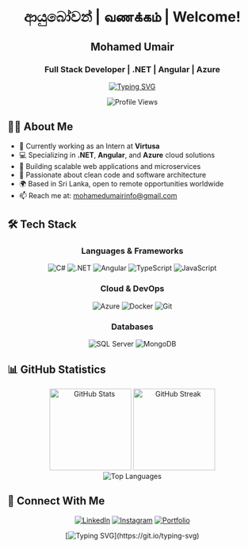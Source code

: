 <h1 align="center">
  ආයුබෝවන් | வணக்கம் | Welcome!
</h1>

<h2 align="center">
  Mohamed Umair
</h2>

<h3 align="center">Full Stack Developer | .NET | Angular | Azure</h3>

<div align="center">
  
[![Typing SVG](https://readme-typing-svg.herokuapp.com?font=Fira+Code&size=22&duration=3000&pause=1000&color=0E75B6&center=true&vCenter=true&width=435&lines=Ayubowan+%7C+Vanakkam+%7C+Welcome!;Full+Stack+Developer;.NET+%26+Angular+Specialist;Cloud+Solutions+Architect)](https://git.io/typing-svg)

</div>

<div align="center">
  <img src="https://komarev.com/ghpvc/?username=umiloop&label=Profile%20views&color=0e75b6&style=flat" alt="Profile Views" />
</div>

## 👨‍💻 About Me

- 🔭 Currently working as an Intern at **Virtusa**
- 💻 Specializing in **.NET**, **Angular**, and **Azure** cloud solutions
- 🌱 Building scalable web applications and microservices
- 🚀 Passionate about clean code and software architecture
- 🌍 Based in Sri Lanka, open to remote opportunities worldwide
- 📫 Reach me at: [mohamedumairinfo@gmail.com](mailto:mohamedumairinfo@gmail.com)

## 🛠️ Tech Stack

<div align="center">

### Languages & Frameworks
![C#](https://img.shields.io/badge/C%23-239120?style=for-the-badge&logo=c-sharp&logoColor=white)
![.NET](https://img.shields.io/badge/.NET-512BD4?style=for-the-badge&logo=.net&logoColor=white)
![Angular](https://img.shields.io/badge/Angular-DD0031?style=for-the-badge&logo=angular&logoColor=white)
![TypeScript](https://img.shields.io/badge/TypeScript-007ACC?style=for-the-badge&logo=typescript&logoColor=white)
![JavaScript](https://img.shields.io/badge/JavaScript-F7DF1E?style=for-the-badge&logo=javascript&logoColor=black)

### Cloud & DevOps
![Azure](https://img.shields.io/badge/Azure-0089D6?style=for-the-badge&logo=microsoft-azure&logoColor=white)
![Docker](https://img.shields.io/badge/Docker-2496ED?style=for-the-badge&logo=docker&logoColor=white)
![Git](https://img.shields.io/badge/Git-F05032?style=for-the-badge&logo=git&logoColor=white)

### Databases
![SQL Server](https://img.shields.io/badge/SQL_Server-CC2927?style=for-the-badge&logo=microsoft-sql-server&logoColor=white)
![MongoDB](https://img.shields.io/badge/MongoDB-47A248?style=for-the-badge&logo=mongodb&logoColor=white)

</div>

## 📊 GitHub Statistics

<div align="center">
  <img src="https://github-readme-stats.vercel.app/api?username=umiloop&show_icons=true&theme=tokyonight" alt="GitHub Stats" height="165" />
  <img src="https://github-readme-streak-stats.herokuapp.com/?user=umiloop&theme=tokyonight" alt="GitHub Streak" height="165" />
</div>

<div align="center">
  <img src="https://github-readme-stats.vercel.app/api/top-langs/?username=umiloop&layout=compact&theme=tokyonight" alt="Top Languages" />
</div>

## 🤝 Connect With Me

<div align="center">
  
[![LinkedIn](https://img.shields.io/badge/LinkedIn-0077B5?style=for-the-badge&logo=linkedin&logoColor=white)](https://linkedin.com/in/umair-mohamed)
[![Instagram](https://img.shields.io/badge/Instagram-E4405F?style=for-the-badge&logo=instagram&logoColor=white)](https://instagram.com/umi_irsh)
[![Portfolio](https://img.shields.io/badge/Portfolio-000000?style=for-the-badge&logo=About.me&logoColor=white)](https://holopin.io/@umiloop)

</div>

<div align="center">
  
[![Typing SVG](https://readme-typing-svg.herokuapp.com?font=Fira+Code&size=18&duration=2000&pause=1000&color=00C7FF&center=true&vCenter=true&width=435&lines=Thank+you+for+visiting!;Have+a+great+day!)](https://git.io/typing-svg)

</div>
